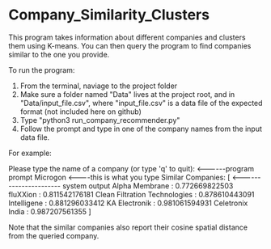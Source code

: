 # Company_Similarity_Clusters
This program takes information about different companies and clusters them using K-means. You can then query the program to find companies similar to the one you provide.

To run the program:
1. From the terminal, naviage to the project folder
2. Make sure a folder named "Data" lives at the project root, and in "Data/input_file.csv", where "input_file.csv" is a data file of the expected format (not included here on github)
3. Type "python3 run_company_recommender.py"
4. Follow the prompt and type in one of the company names from the input data file. 

For example:

Please type the name of a company (or type 'q' to quit): <------program prompt
Microgon <----this is what you type
Similar Companies: [ <---------------------- system output
Alpha Membrane : 0.772669822503
fluXXion : 0.811542176181
Clean Filtration Technologies : 0.878610443091
Intelligene : 0.881296033412
KA Electronik : 0.981061594931
Celetronix India : 0.987207561355
]

Note that the similar companies also report their cosine spatial distance from the queried company. 
